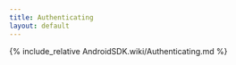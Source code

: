 ```yaml
---
title: Authenticating
layout: default
---
```


{% include_relative AndroidSDK.wiki/Authenticating.md %}